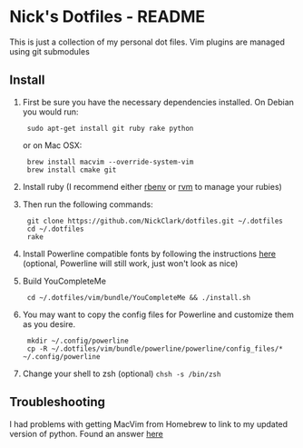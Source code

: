 Nick's Dotfiles - README
=======================

This is just a collection of my personal dot files. Vim plugins are managed
using git submodules

Install
-------
1. First be sure you have the necessary dependencies installed. On Debian
you would run:

        sudo apt-get install git ruby rake python

   or on Mac OSX:

        brew install macvim --override-system-vim
        brew install cmake git

2. Install ruby (I recommend either [rbenv](http://rbenv.org/) or
[rvm](http://beginrescueend.com/) to manage your rubies)

3. Then run the following commands:

        git clone https://github.com/NickClark/dotfiles.git ~/.dotfiles
        cd ~/.dotfiles
        rake

4. Install Powerline compatible fonts by following the
   instructions [here](https://github.com/Lokaltog/powerline-fonts) (optional, Powerline will still work, just
won't look as nice)

5. Build YouCompleteMe

        cd ~/.dotfiles/vim/bundle/YouCompleteMe && ./install.sh

6. You may want to copy the config files for Powerline and customize them as you desire.

        mkdir ~/.config/powerline
        cp -R ~/.dotfiles/vim/bundle/powerline/powerline/config_files/* ~/.config/powerline

5. Change your shell to zsh (optional) `chsh -s /bin/zsh`

Troubleshooting
---------------
I had problems with getting MacVim from Homebrew to link to my updated
version of python. Found an answer [here](http://superuser.com/questions/440981/how-can-i-use-the-homebrew-python-version-with-homebrew-macvim-on-snow-leopard/440982#440982)
